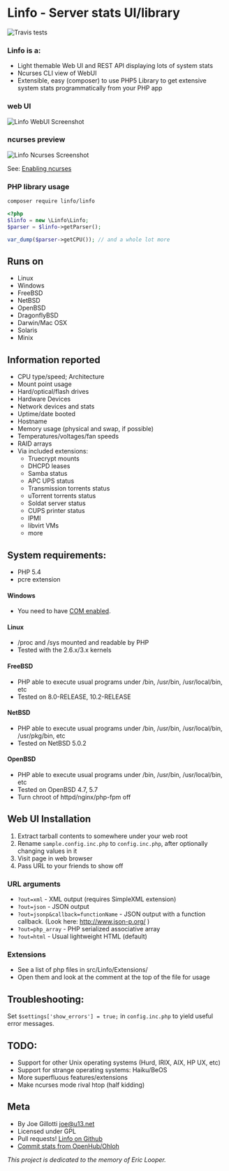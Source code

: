 # Linfo - Server stats UI/library

![Travis tests](https://api.travis-ci.org/jrgp/linfo.svg)


### Linfo is a:

 - Light themable Web UI and REST API displaying lots of system stats
 - Ncurses CLI view of WebUI
 - Extensible, easy (composer) to use PHP5 Library to get extensive system stats programmatically from your PHP app

### web UI
![Linfo WebUI Screenshot](http://jrgp.us/misc/linfo.png)

### ncurses preview
![Linfo Ncurses Screenshot](http://jrgp.us/misc/linfo_curses.png)

See: [Enabling ncurses](ncurses.md)

### PHP library usage

```bash
composer require linfo/linfo
```

```php
<?php
$linfo = new \Linfo\Linfo;
$parser = $linfo->getParser();

var_dump($parser->getCPU()); // and a whole lot more
```



## Runs on
 - Linux
 - Windows
 - FreeBSD
 - NetBSD
 - OpenBSD
 - DragonflyBSD
 - Darwin/Mac OSX
 - Solaris
 - Minix

## Information reported
 - CPU type/speed; Architecture
 - Mount point usage
 - Hard/optical/flash drives
 - Hardware Devices
 - Network devices and stats
 - Uptime/date booted
 - Hostname
 - Memory usage (physical and swap, if possible)
 - Temperatures/voltages/fan speeds
 - RAID arrays
 - Via included extensions:
   - Truecrypt mounts
   - DHCPD leases
   - Samba status
   - APC UPS status
   - Transmission torrents status
   - uTorrent torrents status
   - Soldat server status
   - CUPS printer status
   - IPMI
   - libvirt VMs
   - more

## System requirements:
 - PHP 5.4
 - pcre extension

#### Windows
 - You need to have [COM enabled](http://www.php.net/manual/en/class.com.php).

#### Linux
 - /proc and /sys mounted and readable by PHP
 - Tested with the 2.6.x/3.x kernels

#### FreeBSD
 - PHP able to execute usual programs under /bin, /usr/bin, /usr/local/bin, etc
 - Tested on 8.0-RELEASE, 10.2-RELEASE

#### NetBSD
 - PHP able to execute usual programs under /bin, /usr/bin, /usr/local/bin, /usr/pkg/bin, etc
 - Tested on NetBSD 5.0.2

#### OpenBSD
 - PHP able to execute usual programs under /bin, /usr/bin, /usr/local/bin,  etc
 - Tested on OpenBSD 4.7, 5.7
 - Turn chroot of httpd/nginx/php-fpm off

## Web UI Installation
 1. Extract tarball contents to somewhere under your web root
 2. Rename ``sample.config.inc.php`` to ``config.inc.php``, after optionally changing values in it
 3. Visit page in web browser
 4. Pass URL to your friends to show off


### URL arguments

- ``?out=xml`` - XML output (requires SimpleXML extension)
- ``?out=json`` - JSON output
- ``?out=jsonp&callback=functionName`` - JSON output with a function callback. (Look here: http://www.json-p.org/ )
- ``?out=php_array`` - PHP serialized associative array
- ``?out=html`` - Usual lightweight HTML (default)

### Extensions
 - See a list of php files in src/Linfo/Extensions/
 - Open them and look at the comment at the top of the file for usage


## Troubleshooting:

Set ``$settings['show_errors'] = true;`` in ``config.inc.php`` to yield useful error messages.


## TODO:
 - Support for other Unix operating systems (Hurd, IRIX, AIX, HP UX, etc)
 - Support for strange operating systems: Haiku/BeOS
 - More superfluous features/extensions
 - Make ncurses mode rival htop (half kidding)

## Meta
 - By Joe Gillotti <joe@u13.net>
 - Licensed under GPL
 - Pull requests! [Linfo on Github](http://github.com/jrgp/linfo)
 - [Commit stats from OpenHub/Ohloh](https://www.openhub.net/p/linfo)

_This project is dedicated to the memory of Eric Looper._
